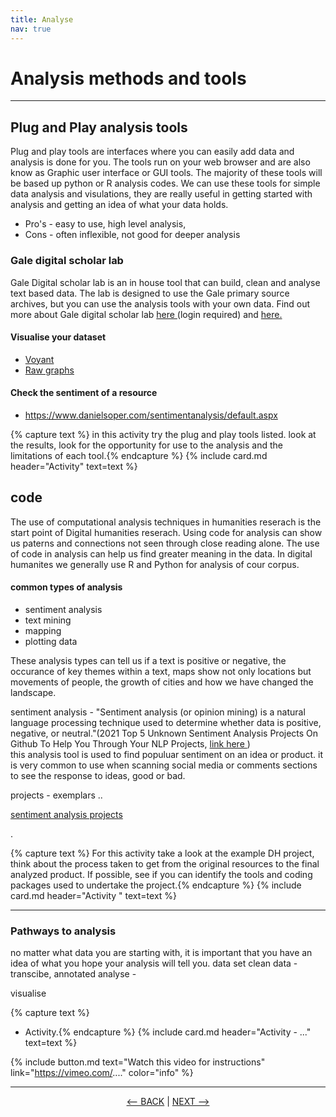 ```yaml
---
title: Analyse
nav: true
---
```


# Analysis methods and tools

-----

## Plug and Play analysis tools

Plug and play tools are interfaces where you can easily add data and analysis is done for you. The tools run on your web browser and are also know as Graphic user interface or GUI tools. The majority of these tools will be based up python or R analysis codes. We can use these tools for simple data analysis and visulations, they are really useful in getting started with analysis and getting an idea of what your data holds. 

- Pro's - easy to use, high level analysis, 
- Cons - often inflexible, not good for deeper analysis

### Gale digital scholar lab 
Gale Digital scholar lab is an in house tool that can build, clean and analyse text based data. The lab is designed to use the Gale primary source archives, but you can use the analysis tools with your own data.
Find out more about Gale digital scholar lab <a href ='https://go-gale-com.libraryproxy.griffith.edu.au/ps/start.do?p=DSLAB&u=griffith' target="_blank"> here </a> (login required)  and <a href ='https://sway.office.com/v4sYacFkErbH9HNo' target="_blank"> here. </a>


#### Visualise your dataset
- <a href ='https://voyant-tools.org/' target="_blank"> Voyant </a>
- <a href ='https://rawgraphs.io/' target="_blank"> Raw graphs </a>

#### Check the sentiment of a resource
 - https://www.danielsoper.com/sentimentanalysis/default.aspx 


{% capture text %}
in this activity try the plug and play tools listed. look at the results, look for the opportunity for use to the analysis and the limitations of each tool.{% endcapture %} {% include card.md header="Activity" text=text %}

## code

The use of computational analysis techniques in humanities reserach is the start point of Digital humanities reserach. 
Using code for analysis can show us paterns and connections not seen through close reading alone. The use of code in analysis can help us find greater meaning in the data.
In digital humanites we generally use R and Python for analysis of cour corpus.

#### common types of analysis
- sentiment analysis
- text mining
- mapping
- plotting data 

These analysis types can tell us if a text is positive or negative, the occurance of key themes within a text, maps show not only locations but movements of people, the growth of cities and how we have changed the landscape.

sentiment analysis - "Sentiment analysis (or opinion mining) is a natural language processing technique used to determine whether data is positive, negative, or neutral."(2021 Top 5 Unknown Sentiment Analysis Projects On Github To Help You Through Your NLP Projects, <a href ='https://medium.com/analytics-vidhya/top-5-unknown-sentiment-analysis-projects-on-github-to-help-you-through-your-nlp-projects-8d8f195e80fc' target="_blank"> link here </a>)   
this analysis tool is used to find populuar sentiment on an idea or product.  it is very common to use when scanning social media or comments sections to see the response to ideas, good or bad. 



projects - exemplars ..

<a href='https://medium.com/analytics-vidhya/top-5-unknown-sentiment-analysis-projects-on-github-to-help-you-through-your-nlp-projects-8d8f195e80fc' targer="_blank"> sentiment analysis projects </a>

. 


{% capture text %}
For this activity take a look at the example DH project,  think about the process taken to get from the original resources to the final analyzed product.
If possible, see if you can identify the tools and coding packages used to undertake the project.{% endcapture %} {% include card.md header="Activity " text=text %}

-----

### Pathways to analysis

no matter what data you are starting with, it is important that you have an idea of what you hope your analysis will tell you.
data set
clean data - transcibe, annotated 
analyse -

visualise

{% capture text %}
- Activity.{% endcapture %} {% include card.md header="Activity - ..." text=text %}


{% include button.md text="Watch this video for instructions" link="https://vimeo.com/...." color="info" %}

-----

<p align="center">
  <a href="https://griffithunilibrary.github.io/intro-text-mining-analysis/content/5-build.html"><-- BACK</a> |
  <a href="https://griffithunilibrary.github.io/intro-text-mining-analysis/content/7-vis.html">NEXT --></a>
</p>
